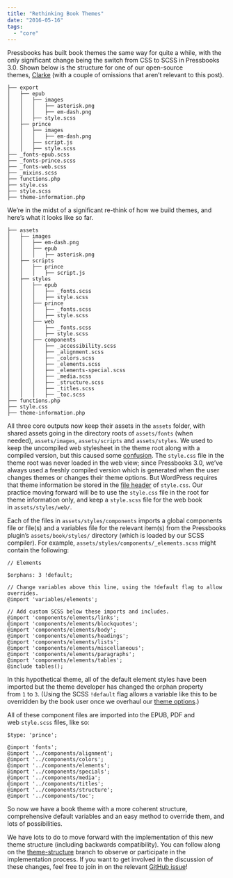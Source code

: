 ```yaml
---
title: "Rethinking Book Themes"
date: "2016-05-16"
tags: 
  - "core"
---
```


Pressbooks has built book themes the same way for quite a while, with the only significant change being the switch from CSS to SCSS in Pressbooks 3.0. Shown below is the structure for one of our open-source themes, [Clarke](http://pressbooks.com/themes/clarke) (with a couple of omissions that aren’t relevant to this post).

```
├── export
│   ├── epub
│   │   ├── images
│   │   │   ├── asterisk.png
│   │   │   ├── em-dash.png
│   │   ├── style.scss
│   ├── prince
│   │   ├── images
│   │   │   ├── em-dash.png
│   │   ├── script.js
│   │   ├── style.scss
├── _fonts-epub.scss
├── _fonts-prince.scss
├── _fonts-web.scss
├── _mixins.scss
├── functions.php
├── style.css
├── style.scss
├── theme-information.php
```

We’re in the midst of a significant re-think of how we build themes, and here’s what it looks like so far.

```
├── assets
│   ├── images
│   │   ├── em-dash.png
│   │   ├── epub
│   │   │   ├── asterisk.png
│   ├── scripts
│   │   ├── prince
│   │   │   ├── script.js
│   ├── styles
│   │   ├── epub
│   │   │   ├── _fonts.scss
│   │   │   ├── style.scss
│   │   ├── prince
│   │   │   ├── _fonts.scss
│   │   │   ├── style.scss
│   │   ├── web
│   │   │   ├── _fonts.scss
│   │   │   ├── style.scss
│   │   ├── components
│   │   │   ├── _accessibility.scss
│   │   │   ├── _alignment.scss
│   │   │   ├── _colors.scss
│   │   │   ├── _elements.scss
│   │   │   ├── _elements-special.scss
│   │   │   ├── _media.scss
│   │   │   ├── _structure.scss
│   │   │   ├── _titles.scss
│   │   │   ├── _toc.scss
├── functions.php
├── style.css
├── theme-information.php
```

All three core outputs now keep their assets in the `assets` folder, with shared assets going in the directory roots of `assets/fonts` (when needed), `assets/images`, `assets/scripts` and `assets/styles`. We used to keep the uncompiled web stylesheet in the theme root along with a compiled version, but this caused some [confusion](https://github.com/pressbooks/pressbooks/issues/396). The `style.css` file in the theme root was never loaded in the web view; since Pressbooks 3.0, we’ve always used a freshly compiled version which is generated when the user changes themes or changes their theme options. But WordPress requires that theme information be stored in the [file header](https://codex.wordpress.org/File_Header#Theme_File_Header_Example) of `style.css`. Our practice moving forward will be to use the `style.css` file in the root for theme information only, and keep a `style.scss` file for the web book in `assets/styles/web/`.

Each of the files in `assets/styles/components` imports a global components file or file(s) and a variables file for the relevant item(s) from the Pressbooks plugin’s `assets/book/styles/` directory (which is loaded by our SCSS compiler). For example, `assets/styles/components/_elements.scss` might contain the following:

```
// Elements

$orphans: 3 !default;

// Change variables above this line, using the !default flag to allow overrides.
@import 'variables/elements';

// Add custom SCSS below these imports and includes.
@import 'components/elements/links';
@import 'components/elements/blockquotes';
@import 'components/elements/body';
@import 'components/elements/headings';
@import 'components/elements/lists';
@import 'components/elements/miscellaneous';
@import 'components/elements/paragraphs';
@import 'components/elements/tables';
@include tables();
```

In this hypothetical theme, all of the default element styles have been imported but the theme developer has changed the orphan property from `1` to `3`. (Using the SCSS `!default` flag allows a variable like this to be overridden by the book user once we overhaul our [theme options](https://github.com/pressbooks/pressbooks/issues/106).)

All of these component files are imported into the EPUB, PDF and web `style.scss` files, like so:

```
$type: 'prince';

@import 'fonts';
@import '../components/alignment';
@import '../components/colors';
@import '../components/elements';
@import '../components/specials';
@import '../components/media';
@import '../components/titles';
@import '../components/structure';
@import '../components/toc';
```

So now we have a book theme with a more coherent structure, comprehensive default variables and an easy method to override them, and lots of possibilities.

We have lots to do to move forward with the implementation of this new theme structure (including backwards compatibility). You can follow along on the [theme-structure](https://github.com/pressbooks/pressbooks/tree/theme-structure/) branch to observe or participate in the implementation process. If you want to get involved in the discussion of these changes, feel free to join in on the relevant [GitHub issue](https://github.com/pressbooks/pressbooks/issues/383)!

